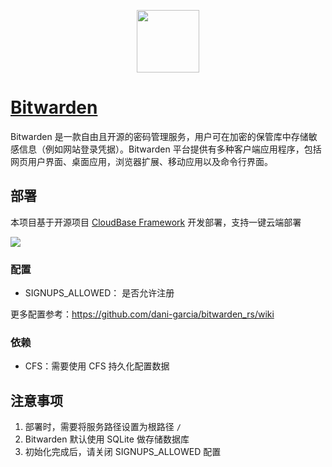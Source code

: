 <p align="center">
  <img height="100px" src="./logo.png" center />
</p>

# [Bitwarden](https://github.com/bitwarden/server)

Bitwarden 是一款自由且开源的密码管理服务，用户可在加密的保管库中存储敏感信息（例如网站登录凭据）。Bitwarden 平台提供有多种客户端应用程序，包括网页用户界面、桌面应用，浏览器扩展、移动应用以及命令行界面。

## 部署

本项目基于开源项目 [CloudBase Framework](https://github.com/Tencent/cloudbase-framework) 开发部署，支持一键云端部署

[![](https://main.qcloudimg.com/raw/67f5a389f1ac6f3b4d04c7256438e44f.svg)](https://console.cloud.tencent.com/tcb/env/index?action=CreateAndDeployCloudBaseProject&tdl_anchor=github&tdl_site=0&appUrl=https://github.com/TUT123456/bitwarden)

### 配置

- SIGNUPS_ALLOWED： 是否允许注册

更多配置参考：https://github.com/dani-garcia/bitwarden_rs/wiki

### 依赖

- CFS：需要使用 CFS 持久化配置数据

## 注意事项

1. 部署时，需要将服务路径设置为根路径 `/`
2. Bitwarden 默认使用 SQLite 做存储数据库
3. 初始化完成后，请关闭 SIGNUPS_ALLOWED 配置

